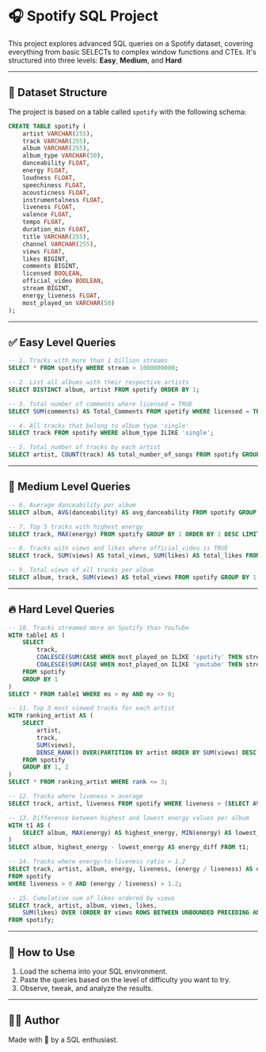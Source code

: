 
# 🎧 Spotify SQL Project

This project explores advanced SQL queries on a Spotify dataset, covering everything from basic SELECTs to complex window functions and CTEs. It's structured into three levels: **Easy**, **Medium**, and **Hard**

---

## 📂 Dataset Structure

The project is based on a table called `spotify` with the following schema:

```sql
CREATE TABLE spotify (
    artist VARCHAR(255),
    track VARCHAR(255),
    album VARCHAR(255),
    album_type VARCHAR(50),
    danceability FLOAT,
    energy FLOAT,
    loudness FLOAT,
    speechiness FLOAT,
    acousticness FLOAT,
    instrumentalness FLOAT,
    liveness FLOAT,
    valence FLOAT,
    tempo FLOAT,
    duration_min FLOAT,
    title VARCHAR(255),
    channel VARCHAR(255),
    views FLOAT,
    likes BIGINT,
    comments BIGINT,
    licensed BOOLEAN,
    official_video BOOLEAN,
    stream BIGINT,
    energy_liveness FLOAT,
    most_played_on VARCHAR(50)
);
```

---

## ✅ Easy Level Queries

```sql
-- 1. Tracks with more than 1 billion streams
SELECT * FROM spotify WHERE stream > 1000000000;

-- 2. List all albums with their respective artists
SELECT DISTINCT album, artist FROM spotify ORDER BY 1;

-- 3. Total number of comments where licensed = TRUE
SELECT SUM(comments) AS Total_Comments FROM spotify WHERE licensed = TRUE;

-- 4. All tracks that belong to album type 'single'
SELECT track FROM spotify WHERE album_type ILIKE 'single';

-- 5. Total number of tracks by each artist
SELECT artist, COUNT(track) AS total_number_of_songs FROM spotify GROUP BY 1 ORDER BY 2 DESC;
```

---

## 🧠 Medium Level Queries

```sql
-- 6. Average danceability per album
SELECT album, AVG(danceability) AS avg_danceability FROM spotify GROUP BY 1 ORDER BY 2 DESC;

-- 7. Top 5 tracks with highest energy
SELECT track, MAX(energy) FROM spotify GROUP BY 1 ORDER BY 2 DESC LIMIT 5;

-- 8. Tracks with views and likes where official_video is TRUE
SELECT track, SUM(views) AS total_views, SUM(likes) AS total_likes FROM spotify WHERE official_video = TRUE GROUP BY 1 ORDER BY 2 DESC;

-- 9. Total views of all tracks per album
SELECT album, track, SUM(views) AS total_views FROM spotify GROUP BY 1, 2 ORDER BY 3 DESC;
```

---

## 🔥 Hard Level Queries

```sql
-- 10. Tracks streamed more on Spotify than YouTube
WITH table1 AS (
    SELECT 
        track, 
        COALESCE(SUM(CASE WHEN most_played_on ILIKE 'spotify' THEN stream END), 0) AS ms,
        COALESCE(SUM(CASE WHEN most_played_on ILIKE 'youtube' THEN stream END), 0) AS my
    FROM spotify
    GROUP BY 1
)
SELECT * FROM table1 WHERE ms > my AND my <> 0;

-- 11. Top 3 most viewed tracks for each artist
WITH ranking_artist AS (
    SELECT 
        artist, 
        track, 
        SUM(views),
        DENSE_RANK() OVER(PARTITION BY artist ORDER BY SUM(views) DESC) AS rank
    FROM spotify
    GROUP BY 1, 2
)
SELECT * FROM ranking_artist WHERE rank <= 3;

-- 12. Tracks where liveness > average
SELECT track, artist, liveness FROM spotify WHERE liveness > (SELECT AVG(liveness) FROM spotify);

-- 13. Difference between highest and lowest energy values per album
WITH t1 AS (
    SELECT album, MAX(energy) AS highest_energy, MIN(energy) AS lowest_energy FROM spotify GROUP BY album
)
SELECT album, highest_energy - lowest_energy AS energy_diff FROM t1;

-- 14. Tracks where energy-to-liveness ratio > 1.2
SELECT track, artist, album, energy, liveness, (energy / liveness) AS energy_liveness_ratio 
FROM spotify 
WHERE liveness > 0 AND (energy / liveness) > 1.2;

-- 15. Cumulative sum of likes ordered by views
SELECT track, artist, album, views, likes,
    SUM(likes) OVER (ORDER BY views ROWS BETWEEN UNBOUNDED PRECEDING AND CURRENT ROW) AS cumulative_likes
FROM spotify;
```

---

## 🚀 How to Use

1. Load the schema into your SQL environment.
2. Paste the queries based on the level of difficulty you want to try.
3. Observe, tweak, and analyze the results.

---

## 👨‍💻 Author

Made with 💚 by a SQL enthusiast.

